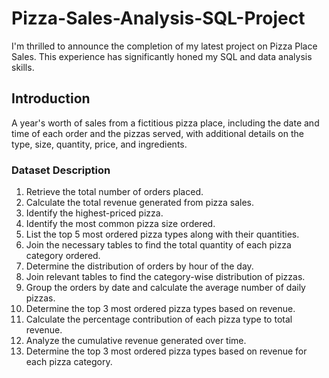 # Pizza-Sales-Analysis-SQL-Project
I'm thrilled to announce the completion of my latest project on Pizza Place Sales. This experience has significantly honed my SQL and data analysis skills.

## Introduction

A year's worth of sales from a fictitious pizza place, including the date and time of each order and the pizzas served, with additional details on the type, size, quantity, price, and ingredients.

### Dataset Description

1. Retrieve the total number of orders placed.
2. Calculate the total revenue generated from pizza sales.
3. Identify the highest-priced pizza.
4. Identify the most common pizza size ordered.
5. List the top 5 most ordered pizza types along with their quantities.
6. Join the necessary tables to find the total quantity of each pizza category ordered.
7. Determine the distribution of orders by hour of the day.
8. Join relevant tables to find the category-wise distribution of pizzas.
9. Group the orders by date and calculate the average number of daily pizzas.
10. Determine the top 3 most ordered pizza types based on revenue.
11. Calculate the percentage contribution of each pizza type to total revenue.
12. Analyze the cumulative revenue generated over time.
13. Determine the top 3 most ordered pizza types based on revenue for each pizza category.
